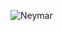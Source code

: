 <!-- Autor: Daniel Benjamin Perez Morales -->
<!-- GitHub: https://github.com/DanielPerezMoralesDev13 -->
<!-- Correo electrónico: danielperezdev@proton.me  -->
![Neymar](https://external-content.duckduckgo.com/iu/?u=http%3A%2F%2Fimages.newindianexpress.com%2Fuploads%2Fuser%2Fimagelibrary%2F2017%2F8%2F4%2Foriginal%2FFrance_Soccer_Neymar_S.jpg&f=1&nofb=1&ipt=5a421a4fde196c993edd5caaa07908c59567d9d4dd60000126d6ac0cc796eb2d&ipo=images "Este texto se mostrara si se pasa el cursor sobre el enlace")